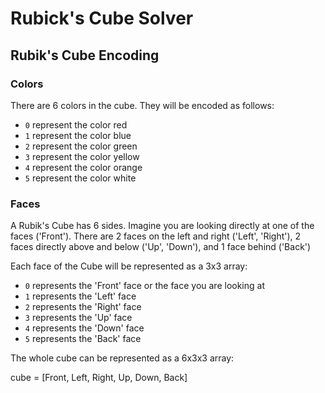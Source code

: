 # Rubick's Cube Solver

## Rubik's Cube Encoding

### Colors
There are 6 colors in the cube. They will be encoded as follows:

- `0` represent the color red
- `1` represent the color blue
- `2` represent the color green
- `3` represent the color yellow
- `4` represent the color orange
- `5` represent the color white

### Faces
A Rubik's Cube has 6 sides. Imagine you are looking directly at one of the faces ('Front'). There are 2 faces on the left and right ('Left', 'Right'), 2 faces directly above and below ('Up', 'Down'), and 1 face behind ('Back')

Each face of the Cube will be represented as a 3x3 array:

- `0` represents the 'Front' face or the face you are looking at
- `1` represents the 'Left' face
- `2` represents the 'Right' face
- `3` represents the 'Up' face
- `4` represents the 'Down' face
- `5` represents the 'Back' face

The whole cube can be represented as a 6x3x3 array:

cube = [Front, Left, Right, Up, Down, Back]
